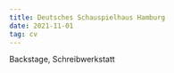 ```yaml
---
title: Deutsches Schauspielhaus Hamburg
date: 2021-11-01
tag: cv
---
```

<!--more-->
Backstage, Schreibwerkstatt

